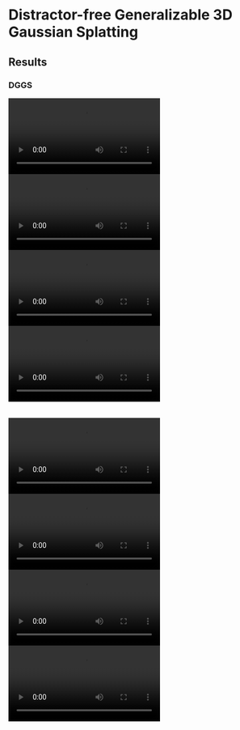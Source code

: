 # Distractor-free Generalizable 3D Gaussian Splatting
## Results
### DGGS
<table>
  <tr>
    </td><video src="https://github.com/bbbbby-99/DGGS/tree/main/mp4/1.mp4" controls="controls" style="max-width: 730px;"></video></td>
    </td><video src="https://github.com/bbbbby-99/DGGS/tree/main/mp4/2.mp4" controls="controls" style="max-width: 730px;"></video></td>
  </tr>
  <tr>
    </td><video src="https://user-images.githubusercontent.com/YOUR-USERNAME/YOUR-REPO/assets/YOUR-ASSET-ID/video.mp4" controls="controls" style="max-width: 730px;"></video></td>
    </td><video src="https://user-images.githubusercontent.com/YOUR-USERNAME/YOUR-REPO/assets/YOUR-ASSET-ID/video.mp4" controls="controls" style="max-width: 730px;"></video></td>
  </tr>
</table>

<table>
  <tr>
    </td><video src="https://user-images.githubusercontent.com/YOUR-USERNAME/YOUR-REPO/assets/YOUR-ASSET-ID/video.mp4" controls="controls" style="max-width: 730px;"></video></td>
    </td><video src="https://user-images.githubusercontent.com/YOUR-USERNAME/YOUR-REPO/assets/YOUR-ASSET-ID/video.mp4" controls="controls" style="max-width: 730px;"></video></td>
  </tr>
  <tr>
    </td><video src="https://user-images.githubusercontent.com/YOUR-USERNAME/YOUR-REPO/assets/YOUR-ASSET-ID/video.mp4" controls="controls" style="max-width: 730px;"></video></td>
    </td><video src="https://user-images.githubusercontent.com/YOUR-USERNAME/YOUR-REPO/assets/YOUR-ASSET-ID/video.mp4" controls="controls" style="max-width: 730px;"></video></td>
  </tr>
</table>

